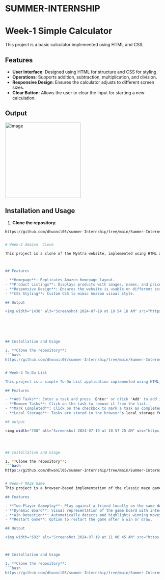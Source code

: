 # SUMMER-INTERNSHIP
# Week-1 Simple Calculator

This project is a basic calculator implemented using HTML and CSS.

## Features

- ⁠**User Interface**: Designed using HTML for structure and CSS for styling.
- ⁠**Operations**: Supports addition, subtraction, multiplication, and division.
- **Responsive Design**: Ensures the calculator adjusts to different screen sizes.
- ⁠**Clear Button**: Allows the user to clear the input for starting a new calculation.

## Output

<img width="246" alt="image" src="https://github.com/user-attachments/assets/dd720635-9d94-4e63-a7a3-1f270d31d3fa">


## Installation and Usage


1.  **Clone the repository**:
   ```bash
   https://github.com/dhwanil05/summer-Internship/tree/main/Summer-Internship/task-2


# Week-2 Amazon  Clone

This project is a clone of the Myntra website, implemented using HTML and CSS for the user interface. It aims to replicate the main features and styling of Myntra's online fashion store.



## Features

- **Homepage**: Replicates Amazon homepage layout.
- **Product Listings**: Displays products with images, names, and prices.
- **Responsive Design**: Ensures the website is usable on different screen sizes.
- **CSS Styling**: Custom CSS to mimic Amazon visual style.

## Output

<img width="1438" alt="Screenshot 2024-07-19 at 10 54 18 AM" src="https://github.com/user-attachments/assets/4cf0353c-7f8a-41d3-ac5b-d04389692776">






## Installation and Usage

1. **Clone the repository**:
   ```bash
   https://github.com/dhwanil05/summer-Internship/tree/main/Summer-Internship/task-2


# Week-3 To-Do List

This project is a simple To-Do List application implemented using HTML, CSS, and JavaScript. It allows users to add, remove, and mark tasks as completed.

## Features

- ⁠**Add Tasks**: Enter a task and press 'Enter' or click 'Add' to add it to the list.
- ⁠**Remove Tasks**: Click on the task to remove it from the list.
- ⁠**Mark Completed**: Click on the checkbox to mark a task as completed.
- ⁠**Local Storage**: Tasks are stored in the browser's local storage for persistence.

## output

<img width="788" alt="Screenshot 2024-07-19 at 10 57 25 AM" src="https://github.com/user-attachments/assets/ee5634d1-3f11-4b80-b6f9-aa3088a0ba43">




## Installation and Usage

1. **Clone the repository**:
   ```bash
 https://github.com/dhwanil05/summer-Internship/tree/main/Summer-Internship/task-3


# Week-4 MAZE Game
This project is a browser-based implementation of the classic maze game using HTML, CSS, and JavaScript. maze game is a r connection game in which the players take turns dropping colored discs from the top into a vertically suspended grid. The objective of the game is to connect four of one's own discs vertically, horizontally, or diagonally before the opponent.

## Features

- **Two-Player Gameplay**: Play against a friend locally on the same device.
- **Dynamic Board**: Visual representation of the game board with interactive dropping discs.
- **Win Detection**: Automatically detects and highlights winning moves.
- **Restart Game**: Option to restart the game after a win or draw.

## Output

<img width="602" alt="Screenshot 2024-07-19 at 11 06 45 AM" src="https://github.com/user-attachments/assets/89763467-66a3-4a62-8cde-1af7c2c5757f">



## Installation and Usage

1. **Clone the repository**:
   ```bash
   https://github.com/dhwanil05/summer-Internship/tree/main/Summer-Internship/task-4

